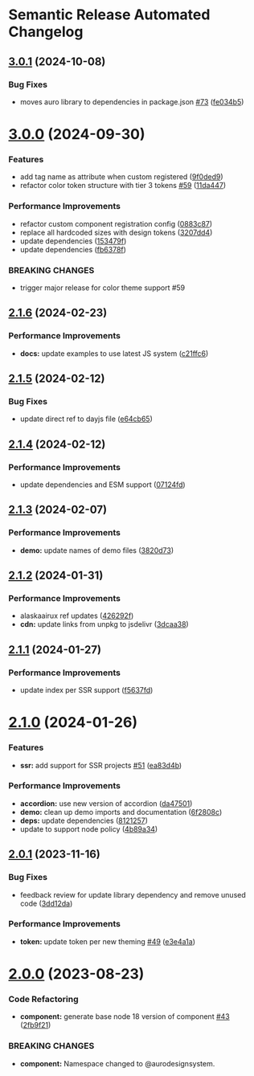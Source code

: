 # Semantic Release Automated Changelog

## [3.0.1](https://github.com/AlaskaAirlines/auro-pane/compare/v3.0.0...v3.0.1) (2024-10-08)


### Bug Fixes

* moves auro library to dependencies in package.json [#73](https://github.com/AlaskaAirlines/auro-pane/issues/73) ([fe034b5](https://github.com/AlaskaAirlines/auro-pane/commit/fe034b5ab074c97949153225ae2e285dfc14c631))

# [3.0.0](https://github.com/AlaskaAirlines/auro-pane/compare/v2.1.6...v3.0.0) (2024-09-30)


### Features

* add tag name as attribute when custom registered ([9f0ded9](https://github.com/AlaskaAirlines/auro-pane/commit/9f0ded99f0032293eb4c6998175e16e66a5e8a56))
* refactor color token structure with tier 3 tokens [#59](https://github.com/AlaskaAirlines/auro-pane/issues/59) ([11da447](https://github.com/AlaskaAirlines/auro-pane/commit/11da447e986f542798adf5abd1f04de1e1b2ea47))


### Performance Improvements

* refactor custom component registration config ([0883c87](https://github.com/AlaskaAirlines/auro-pane/commit/0883c87c2b55efa34dedc4fa9ea1b3f2f869bd10))
* replace all hardcoded sizes with design tokens ([3207dd4](https://github.com/AlaskaAirlines/auro-pane/commit/3207dd41ebfc34326da0b4639a4587bef1bbe7e7))
* update dependencies ([153479f](https://github.com/AlaskaAirlines/auro-pane/commit/153479f67672cf7e28cd69214d3ae2725021a1b6))
* update dependencies ([fb6378f](https://github.com/AlaskaAirlines/auro-pane/commit/fb6378f80669ec36050523c2794719c43772a65f))


### BREAKING CHANGES

* trigger major release for color theme support #59

## [2.1.6](https://github.com/AlaskaAirlines/auro-pane/compare/v2.1.5...v2.1.6) (2024-02-23)


### Performance Improvements

* **docs:** update examples to use latest JS system ([c21ffc6](https://github.com/AlaskaAirlines/auro-pane/commit/c21ffc6da76123b5bc11dde7b486e0adc49fa917))

## [2.1.5](https://github.com/AlaskaAirlines/auro-pane/compare/v2.1.4...v2.1.5) (2024-02-12)


### Bug Fixes

* update direct ref to dayjs file ([e64cb65](https://github.com/AlaskaAirlines/auro-pane/commit/e64cb65e09d954f18e77e2cb93f01800a0c1f04b))

## [2.1.4](https://github.com/AlaskaAirlines/auro-pane/compare/v2.1.3...v2.1.4) (2024-02-12)


### Performance Improvements

* update dependencies and ESM support ([07124fd](https://github.com/AlaskaAirlines/auro-pane/commit/07124fd724d5d2453b0aa169389e81bd56df022e))

## [2.1.3](https://github.com/AlaskaAirlines/auro-pane/compare/v2.1.2...v2.1.3) (2024-02-07)


### Performance Improvements

* **demo:** update names of demo files ([3820d73](https://github.com/AlaskaAirlines/auro-pane/commit/3820d7385d6d2ffc757fd1dbbe0a5229429e7d26))

## [2.1.2](https://github.com/AlaskaAirlines/auro-pane/compare/v2.1.1...v2.1.2) (2024-01-31)


### Performance Improvements

* alaskaairux ref updates ([426292f](https://github.com/AlaskaAirlines/auro-pane/commit/426292fec936d87e8a9b81f08063534483d77e64))
* **cdn:** update links from unpkg to jsdelivr ([3dcaa38](https://github.com/AlaskaAirlines/auro-pane/commit/3dcaa38603a1296dba231968b7097b6903dbac5a))

## [2.1.1](https://github.com/AlaskaAirlines/auro-pane/compare/v2.1.0...v2.1.1) (2024-01-27)


### Performance Improvements

* update index per SSR support ([f5637fd](https://github.com/AlaskaAirlines/auro-pane/commit/f5637fdab3e3ea18a6d8802458b5ade8cd6f2428))

# [2.1.0](https://github.com/AlaskaAirlines/auro-pane/compare/v2.0.1...v2.1.0) (2024-01-26)


### Features

* **ssr:** add support for SSR projects [#51](https://github.com/AlaskaAirlines/auro-pane/issues/51) ([ea83d4b](https://github.com/AlaskaAirlines/auro-pane/commit/ea83d4bc21b2df9307d45f4dae9daf8289f1368b))


### Performance Improvements

* **accordion:** use new version of accordion ([da47501](https://github.com/AlaskaAirlines/auro-pane/commit/da47501cd3b3f7a37830a0a31754a21a5ef406a5))
* **demo:** clean up demo imports and documentation ([6f2808c](https://github.com/AlaskaAirlines/auro-pane/commit/6f2808cf0b409c4d5a46f51ca026451481f9b092))
* **deps:** update dependencies ([8121257](https://github.com/AlaskaAirlines/auro-pane/commit/81212570ba84b6c460b4d968a3551d9488fab5e0))
* update to support node policy ([4b89a34](https://github.com/AlaskaAirlines/auro-pane/commit/4b89a34c839e6b3a1ba4f0250fde2c6981a24175))

## [2.0.1](https://github.com/AlaskaAirlines/auro-pane/compare/v2.0.0...v2.0.1) (2023-11-16)


### Bug Fixes

* feedback review for update library dependency and remove unused code ([3dd12da](https://github.com/AlaskaAirlines/auro-pane/commit/3dd12da428ebdb81858e77e787c51ba2e2a484ed))


### Performance Improvements

* **token:** update token per new theming [#49](https://github.com/AlaskaAirlines/auro-pane/issues/49) ([e3e4a1a](https://github.com/AlaskaAirlines/auro-pane/commit/e3e4a1a5f4db0644cd8567c7e026702e34ba213c))

# [2.0.0](https://github.com/AlaskaAirlines/auro-pane/compare/v1.2.4...v2.0.0) (2023-08-23)


### Code Refactoring

* **component:** generate base node 18 version of component [#43](https://github.com/AlaskaAirlines/auro-pane/issues/43) ([2fb9f21](https://github.com/AlaskaAirlines/auro-pane/commit/2fb9f214b5eb8af9d9e732c61a8230dc4f45de55))


### BREAKING CHANGES

* **component:** Namespace changed to @aurodesignsystem.
